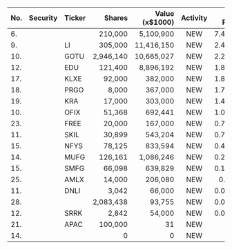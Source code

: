 No. | Security | Ticker | Shares | Value (x$1000) | Activity | % Port
|--- | --- | --- | ---:| ---:|:---:| ---:|
 6.|||210,000|5,100,900|NEW|7.44%|rel="bookmark"></a>
9.||LI</a>|305,000|11,416,150|NEW|2.43%|<a href=rel="bookmark"></a>
10.||GOTU</a>|2,946,140|10,665,027|NEW|2.27%|<a href=rel="bookmark"></a>
12.||EDU</a>|121,400|8,896,192|NEW|1.89%|<a href=rel="bookmark"></a>
17.||KLXE</a>|92,000|382,000|NEW|1.81%|<a href=rel="bookmark"></a>
18.||PRGO</a>|8,000|367,000|NEW|1.74%|<a href=rel="bookmark"></a>
19.||KRA</a>|17,000|303,000|NEW|1.44%|<a href=rel="bookmark"></a>
10.||OFIX</a>|51,368|692,441|NEW|1.01%|<a href=rel="bookmark"></a>
23.||FREE</a>|20,000|167,000|NEW|0.79%|<a href=rel="bookmark"></a>
11.||SKIL</a>|30,899|543,204|NEW|0.79%|<a href=rel="bookmark"></a>
15.||NFYS</a>|78,125|833,594|NEW|0.41%|<a href=rel="bookmark"></a>
14.||MUFG</a>|126,161|1,086,246|NEW|0.23%|<a href=rel="bookmark"></a>
15.||SMFG</a>|66,098|639,829|NEW|0.13%|<a href=rel="bookmark"></a>
25.||AMLX</a>|14,000|206,080|NEW|0.1%|<a href=rel="bookmark"></a>
11.||DNLI</a>|3,042|66,000|NEW|0.06%|<a href=rel="bookmark"></a>
28.|||2,083,438|93,755|NEW|0.04%|rel="bookmark"></a>
12.||SRRK</a>|2,842|54,000|NEW|0.04%|<a href=rel="bookmark"></a>
21.||APAC</a>|100,000|31|NEW|0%|<a href=rel="bookmark"></a>
14.|||0|0|NEW|0%|rel="bookmark"></a>
